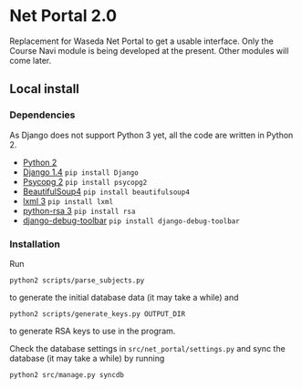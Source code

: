 # Net Portal 2.0

Replacement for Waseda Net Portal to get a usable interface.
Only the Course Navi module is being developed at the present. Other modules will come later.

## Local install
### Dependencies
As Django does not support Python 3 yet, all the code are written in Python 2.

* [Python 2](http://www.python.org/download/)
* [Django 1.4](https://www.djangoproject.com/download/) ``pip install Django``
* [Psycopg 2](http://pypi.python.org/pypi/psycopg2) ``pip install psycopg2``
* [BeautifulSoup4](http://www.crummy.com/software/BeautifulSoup/bs4/doc/) ``pip install beautifulsoup4``
* [lxml 3](http://lxml.de/index.html#download) ``pip install lxml``
* [python-rsa 3](http://stuvel.eu/files/python-rsa-doc/installation.html) ``pip install rsa``
* [django-debug-toolbar](https://github.com/django-debug-toolbar/django-debug-toolbar) ``pip install django-debug-toolbar``

### Installation
Run

    python2 scripts/parse_subjects.py

to generate the initial database data (it may take a while) and

    python2 scripts/generate_keys.py OUTPUT_DIR

to generate RSA keys to use in the program.

Check the database settings in `src/net_portal/settings.py` and sync the database (it may take a while) by running

    python2 src/manage.py syncdb
